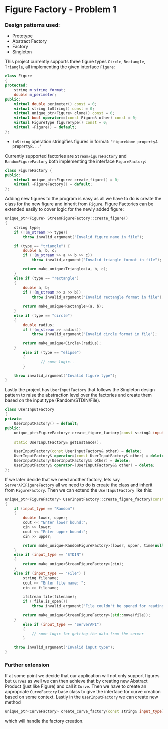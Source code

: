# Figure Factory - Problem 1

### Design patterns used:

- Prototype
- Abstract Factory
- Factory
- Singleton

This project currently supports three figure types `Circle`, `Rectangle`, `Triangle`, all implementing the given interface `Figure`:

```C++
class Figure
{
protected:
	string m_string_format;
	double m_perimeter;
public:
	virtual double perimeter() const = 0;
	virtual string toString() const = 0;
	virtual unique_ptr<Figure> clone() const = 0;
	virtual bool operator==(const Figure& other) const = 0;
	virtual FigureType figureType() const = 0;
	virtual ~Figure() = default;
};
```

- `toString` operation stringifies figures in format: `"figureName propertyA propertyB..."`

Currently supported factories are `StreamFigureFactory` and `RandomFigureFactory` both implementing the interface `FigureFactory`:

```C++
class FigureFactory {
public:
	virtual unique_ptr<Figure> create_figure() = 0;
	virtual ~FigureFactory() = default;
};
```

Adding new figures to the program is easy as all we have to do is create the class for the new figure and inherit from `Figure`. Figure Factories can be extended easily to cover logic for the newly added figure:

```C++
unique_ptr<Figure> StreamFigureFactory::create_figure()
{
	string type;
	if (!(m_stream >> type))
		throw invalid_argument("Invalid figure name in file");

	if (type == "triangle") {
		double a, b, c;
		if (!(m_stream >> a >> b >> c))
			throw invalid_argument("Invalid triangle format in file");

		return make_unique<Triangle>(a, b, c);
	}
	else if (type == "rectangle")
	{
		double a, b;
		if (!(m_stream >> a >> b))
			throw invalid_argument("Invalid rectangle format in file");

		return make_unique<Rectangle>(a, b);
	}
	else if (type == "circle")
	{
		double radius;
		if (!(m_stream >> radius))
			throw invalid_argument("Invalid circle format in file");

		return make_unique<Circle>(radius);
	}
        else if (type == "elipse")
        {
                // some logic..
        }

	throw invalid_argument("Invalid figure type");
}
```

Lastly the project has `UserInputFactory` that follows the Singleton design pattern to raise the abstraction level over the factories and create them based on the input type (Random/STDIN/File).

```C++
class UserInputFactory
{
private:
	UserInputFactory() = default;
public:
	unique_ptr<FigureFactory> create_figure_factory(const string& input_type) const;

	static UserInputFactory& getInstance();

	UserInputFactory(const UserInputFactory& other) = delete;
	UserInputFactory& operator=(const UserInputFactory& other) = delete;
	UserInputFactory(UserInputFactory&& other) = delete;
	UserInputFactory& operator=(UserInputFactory&& other) = delete;
};
```

If we later decide that we need another factory, lets say `ServerAPIFigureFactory` all we need to do is create the class and inherit from `FigureFactory`. Then we can extend the `UserInputFactory` like this:

```C++
unique_ptr<FigureFactory> UserInputFactory::create_figure_factory(const string& input_type) const // File/STDIN/Random
{
	if (input_type == "Random")
	{
		double lower, upper;
		cout << "Enter lower bound:";
		cin >> lower;
		cout << "Enter upper bound:";
		cin >> upper;

		return make_unique<RandomFigureFactory>(lower, upper, time(nullptr));
	}
	else if (input_type == "STDIN")
	{
		return make_unique<StreamFigureFactory>(cin);
	}
	else if (input_type == "File") {
		string filename;
		cout << "Enter file name: ";
		cin >> filename;

		ifstream file(filename);
		if (!file.is_open())
			throw invalid_argument("File couldn't be opened for reading");

		return make_unique<StreamFigureFactory>(std::move(file));
	}
        else if (input_type == "ServerAPI")
        {
            // some logic for getting the data from the server
        }

	throw invalid_argument("Invalid input type");
}
```

### Further extension

If at some point we decide that our application will not only support figures but `Curves` as well we can then achieve that by creating new Abstract Product (just like Figure) and call it `Curve`. Then we have to create an appropriate `CurveFactory` base class to give the interface for curve creation based on some context. Lastly in the `UserInputFactory` we can create new method

```C++
unique_ptr<CurveFactory> create_curve_factory(const string& input_type) const;
```

which will handle the factory creation.
